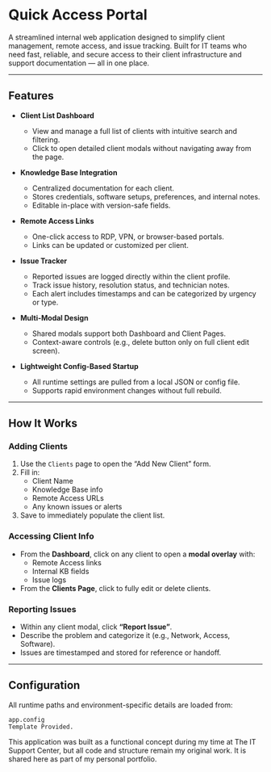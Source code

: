 #  Quick Access Portal

A streamlined internal web application designed to simplify client management, remote access, and issue tracking. Built for IT teams who need fast, reliable, and secure access to their client infrastructure and support documentation — all in one place.

---

## Features

- **Client List Dashboard**
  - View and manage a full list of clients with intuitive search and filtering.
  - Click to open detailed client modals without navigating away from the page.

- **Knowledge Base Integration**
  - Centralized documentation for each client.
  - Stores credentials, software setups, preferences, and internal notes.
  - Editable in-place with version-safe fields.

- **Remote Access Links**
  - One-click access to RDP, VPN, or browser-based portals.
  - Links can be updated or customized per client.

- **Issue Tracker**
  - Reported issues are logged directly within the client profile.
  - Track issue history, resolution status, and technician notes.
  - Each alert includes timestamps and can be categorized by urgency or type.

- **Multi-Modal Design**
  - Shared modals support both Dashboard and Client Pages.
  - Context-aware controls (e.g., delete button only on full client edit screen).

- **Lightweight Config-Based Startup**
  - All runtime settings are pulled from a local JSON or config file.
  - Supports rapid environment changes without full rebuild.

---

## How It Works

### Adding Clients
1. Use the `Clients` page to open the “Add New Client” form.
2. Fill in:
   - Client Name
   - Knowledge Base info
   - Remote Access URLs
   - Any known issues or alerts
3. Save to immediately populate the client list.

### Accessing Client Info
- From the **Dashboard**, click on any client to open a **modal overlay** with:
  - Remote Access links
  - Internal KB fields
  - Issue logs
- From the **Clients Page**, click to fully edit or delete clients.

### Reporting Issues
- Within any client modal, click **“Report Issue”**.
- Describe the problem and categorize it (e.g., Network, Access, Software).
- Issues are timestamped and stored for reference or handoff.

---

## Configuration

All runtime paths and environment-specific details are loaded from:

```plaintext
app.config
Template Provided. 
```
This application was built as a functional concept during my time at The IT Support Center, but all code and structure remain my original work. It is shared here as part of my personal portfolio.

